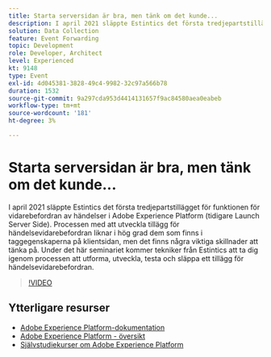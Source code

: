 ```yaml
---
title: Starta serversidan är bra, men tänk om det kunde...
description: I april 2021 släppte Estintics det första tredjepartstillägget för funktionen för vidarebefordran av händelser i Adobe Experience Platform (tidigare Launch Server Side). Processen med att utveckla tillägg för händelsevidarebefordran liknar i hög grad dem som finns i taggegenskaperna på klientsidan, men det finns några viktiga skillnader att tänka på. Under det här seminariet kommer tekniker från Estintics att ta dig igenom processen att utforma, utveckla, testa och släppa ett tillägg för händelsevidarebefordran.
solution: Data Collection
feature: Event Forwarding
topic: Development
role: Developer, Architect
level: Experienced
kt: 9148
type: Event
exl-id: 4d045381-3828-49c4-9982-32c97a566b78
duration: 1532
source-git-commit: 9a297cda953d4414131657f9ac84580aea0eabeb
workflow-type: tm+mt
source-wordcount: '181'
ht-degree: 3%

---
```


# Starta serversidan är bra, men tänk om det kunde...

I april 2021 släppte Estintics det första tredjepartstillägget för funktionen för vidarebefordran av händelser i Adobe Experience Platform (tidigare Launch Server Side). Processen med att utveckla tillägg för händelsevidarebefordran liknar i hög grad dem som finns i taggegenskaperna på klientsidan, men det finns några viktiga skillnader att tänka på. Under det här seminariet kommer tekniker från Estintics att ta dig igenom processen att utforma, utveckla, testa och släppa ett tillägg för händelsevidarebefordran.

>[!VIDEO](https://video.tv.adobe.com/v/337591/?quality=12&learn=on&hidetitle=true)

## Ytterligare resurser

- [Adobe Experience Platform-dokumentation](https://experienceleague.adobe.com/docs/experience-platform.html?lang=sv-SE)
- [Adobe Experience Platform - översikt](https://experienceleague.adobe.com/docs/experience-platform/landing/home.html?lang=sv-SE)
- [Självstudiekurser om Adobe Experience Platform](https://experienceleague.adobe.com/docs/platform-learn/tutorials/overview.html?lang=sv)
